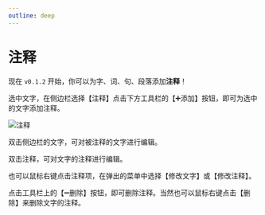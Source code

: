 ```yaml
---
outline: deep
---
```


# 注释

现在 `v0.1.2` 开始，你可以为字、词、句、段落添加**注释**！

选中文字，在侧边栏选择【注释】点击下方工具栏的【➕添加】按钮，即可为选中的文字添加注释。

![注释](/images/comment.png)

双击侧边栏的文字，可对被注释的文字进行编辑。

双击注释，可对文字的注释进行编辑。

也可以鼠标右键点击注释项，在弹出的菜单中选择【修改文字】或【修改注释】。

点击工具栏上的【➖删除】按钮，即可删除注释。当然也可以鼠标右键点击【删除】来删除文字的注释。